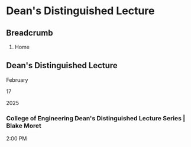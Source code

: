 # Dean&#039;s Distinguished Lecture

## Breadcrumb

  1. Home

## Dean&#039;s Distinguished Lecture

February

17

2025

### College of Engineering Dean's Distinguished Lecture Series | Blake Moret

2:00 PM

